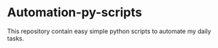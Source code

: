 # Automation-py-scripts
This repository contain easy simple python scripts to automate my daily tasks.
